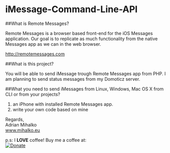 # iMessage-Command-Line-API

##What is Remote Messages?

Remote Messages is a browser based front-end for the iOS Messages application.
Our goal is to replicate as much functionality from the native Messages app as we can in the web browser.

http://remotemessages.com

##What is this project?

You will be able to send iMessage trough Remote Messages app from PHP. I am planning to send status messages from my Domoticz server.

##What you need to send iMessages from Linux, Windows, Mac OS X from CLI or from your projects?

1. an  iPhone with installed Remote Messages app.
2. write your own code based on mine

Regards,  
Adrian Mihalko  
www.mihalko.eu

p.s:
I **LOVE** coffee! Buy me a coffee at:   
[![Donate](https://img.shields.io/badge/Donate-PayPal-green.svg)](https://www.paypal.com/cgi-bin/webscr?cmd=_donations&business=adriankoooo%40gmail%2ecom&lc=SK&item_name=Adrian%20Mihalko&currency_code=EUR&bn=PP%2dDonationsBF%3abtn_donateCC_LG%2egif%3aNonHosted)